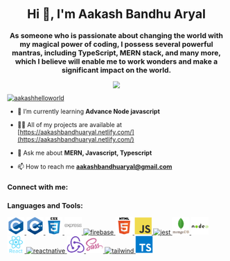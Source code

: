 <h1 align="center">Hi 👋, I'm Aakash Bandhu Aryal</h1>
<h3 align="center">As someone who is passionate about changing the world with my magical power of coding, I possess several powerful mantras, including TypeScript, MERN stack, and many more, which I believe will enable me to work wonders and make a significant impact on the world.</h3>
<img style="display: flex; margin: 0 5px; justify-self:center; align-self:center" src="https://lh3.googleusercontent.com/K38ZDP4FQFeWjzfatCAaaD1ASuUcGOpjtfZlf2PBbB4MeIsbes48X2m8dFGQNfcWDbFWPrUl_Xm2D2qfWH8u_wcql5CsRDGID5MW9HkxHULoFxVyxE1ZITQUtYVo6D7agQI-diBe2LUlLnjX8XqPw7BrOOScc_9Wmxjezq1LYhBDcyG01jhyNN8ABD7RDWQ_DGP25sGyHPolFYX89Cux5JRdCU1mfV1KdRT18VrXDTPDYiNQQTIY2H-w0tJC9KNq1dvZ_Y93SWw3PSZKSe8IAU4M5HhF6xd0DLu61wJShItMzukOfvlyBYwj096AirW8Pj6ycxIx67asuyq9Fi5EinBa7XXuJyEzMaYYmAMM7MQhN857NXOhk7LHcrFX5RSOeap1jbOM4461fTlM3wg9vUJxNHZxi1sx3WLv9pXlVHK89OCp90n3QkLYE5q-pgTZHag53FZ9uxRskJC3xjVwef7KNmCIT0llwoKFdDWvvIJobD8CI4IpOG57PiEaMUMyZoJA8mo_wxNTXQTj_pAtxfwH6nfH7rAVDr2zKIqiRQcaw8p9MW_VmJbVRL3HFtUURZJ6BPl5mBP6OOxcGbb8w6bZdXObjKv-lp2OX2AoJ3w82SxvVkQ5NDV1T3B2M37id-oXbJNw_0ZNkcGCkSLdt3mrUWzsXiZpsBFZrxKoYM0CdMdrPClH-nJxf0VHhkuY6E2kyUyVJQ2eqFTjE8RO3alaqMJXcCR_pZWBBwtVbc-HZKZ5wvjEmHpQr4FsaiTBUikTse-voLhf0N1s0xfG0_UYwTc08GQwYJGaPODgCIKTbdQ2O4vCIIIsBdrX9iRGNs8VSSNeeQ0E2kKtNPtrgeFebsbwOGpkduKqHRmolO4I-0xjArNxCQCjupEHMq6eyYhOfh2DS8Auqkup0ZNljUQxwb77tKVD8_OVlE--2wrF=w457-h457-s-no?authuser=0" />
<p align="left"> <a href="https://github.com/ryo-ma/github-profile-trophy"><img src="https://github-profile-trophy.vercel.app/?username=aakashhelloworld" alt="aakashhelloworld" /></a> </p>

- 🌱 I’m currently learning **Advance Node javascript**

- 👨‍💻 All of my projects are available at [https://aakashbandhuaryal.netlify.com/](https://aakashbandhuaryal.netlify.com/)

- 💬 Ask me about **MERN, Javascript, Typescript**

- 📫 How to reach me **aakashbandhuaryal@gmail.com**

<h3 align="left">Connect with me:</h3>
<p align="left">
</p>

<h3 align="left">Languages and Tools:</h3>
<p align="left"> <a href="https://www.cprogramming.com/" target="_blank" rel="noreferrer"> <img src="https://raw.githubusercontent.com/devicons/devicon/master/icons/c/c-original.svg" alt="c" width="40" height="40"/> </a> <a href="https://www.w3schools.com/cpp/" target="_blank" rel="noreferrer"> <img src="https://raw.githubusercontent.com/devicons/devicon/master/icons/cplusplus/cplusplus-original.svg" alt="cplusplus" width="40" height="40"/> </a> <a href="https://www.w3schools.com/css/" target="_blank" rel="noreferrer"> <img src="https://raw.githubusercontent.com/devicons/devicon/master/icons/css3/css3-original-wordmark.svg" alt="css3" width="40" height="40"/> </a> <a href="https://expressjs.com" target="_blank" rel="noreferrer"> <img src="https://raw.githubusercontent.com/devicons/devicon/master/icons/express/express-original-wordmark.svg" alt="express" width="40" height="40"/> </a> <a href="https://firebase.google.com/" target="_blank" rel="noreferrer"> <img src="https://www.vectorlogo.zone/logos/firebase/firebase-icon.svg" alt="firebase" width="40" height="40"/> </a> <a href="https://www.w3.org/html/" target="_blank" rel="noreferrer"> <img src="https://raw.githubusercontent.com/devicons/devicon/master/icons/html5/html5-original-wordmark.svg" alt="html5" width="40" height="40"/> </a> <a href="https://developer.mozilla.org/en-US/docs/Web/JavaScript" target="_blank" rel="noreferrer"> <img src="https://raw.githubusercontent.com/devicons/devicon/master/icons/javascript/javascript-original.svg" alt="javascript" width="40" height="40"/> </a> <a href="https://jestjs.io" target="_blank" rel="noreferrer"> <img src="https://www.vectorlogo.zone/logos/jestjsio/jestjsio-icon.svg" alt="jest" width="40" height="40"/> </a> <a href="https://www.mongodb.com/" target="_blank" rel="noreferrer"> <img src="https://raw.githubusercontent.com/devicons/devicon/master/icons/mongodb/mongodb-original-wordmark.svg" alt="mongodb" width="40" height="40"/> </a> <a href="https://nodejs.org" target="_blank" rel="noreferrer"> <img src="https://raw.githubusercontent.com/devicons/devicon/master/icons/nodejs/nodejs-original-wordmark.svg" alt="nodejs" width="40" height="40"/> </a> <a href="https://reactjs.org/" target="_blank" rel="noreferrer"> <img src="https://raw.githubusercontent.com/devicons/devicon/master/icons/react/react-original-wordmark.svg" alt="react" width="40" height="40"/> </a> <a href="https://reactnative.dev/" target="_blank" rel="noreferrer"> <img src="https://reactnative.dev/img/header_logo.svg" alt="reactnative" width="40" height="40"/> </a> <a href="https://redux.js.org" target="_blank" rel="noreferrer"> <img src="https://raw.githubusercontent.com/devicons/devicon/master/icons/redux/redux-original.svg" alt="redux" width="40" height="40"/> </a> <a href="https://sass-lang.com" target="_blank" rel="noreferrer"> <img src="https://raw.githubusercontent.com/devicons/devicon/master/icons/sass/sass-original.svg" alt="sass" width="40" height="40"/> </a> <a href="https://tailwindcss.com/" target="_blank" rel="noreferrer"> <img src="https://www.vectorlogo.zone/logos/tailwindcss/tailwindcss-icon.svg" alt="tailwind" width="40" height="40"/> </a> <a href="https://www.typescriptlang.org/" target="_blank" rel="noreferrer"> <img src="https://raw.githubusercontent.com/devicons/devicon/master/icons/typescript/typescript-original.svg" alt="typescript" width="40" height="40"/> </a> </p>
